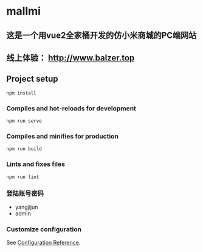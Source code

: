 # mallmi

## 这是一个用vue2全家桶开发的仿小米商城的PC端网站
## 线上体验： http://www.balzer.top

## Project setup
```
npm install
```

### Compiles and hot-reloads for development
```
npm run serve
```

### Compiles and minifies for production
```
npm run build
```

### Lints and fixes files
```
npm run lint
```
### 登陆账号密码
*   yangjijun
*   admin

### Customize configuration
See [Configuration Reference](https://cli.vuejs.org/config/).
